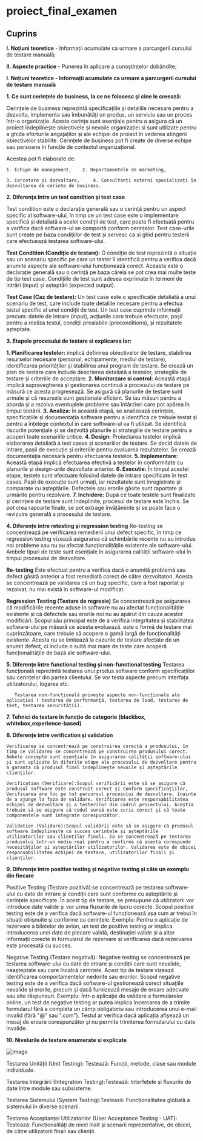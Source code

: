 # proiect_final_examen

<h2>Cuprins</h2>

**I. Noțiuni teoretice**
      - Informații acumulate ca urmare a parcurgerii cursului de testare manuală;
      
**II. Aspecte practice**
      - Punerea în aplicare a cunoștințelor dobândite;

      
      
**I. Noțiuni teoretice - Informații acumulate ca urmare a parcurgerii cursului de testare manuală**



**1. Ce sunt cerințele de business, la ce ne folosesc și cine le creează:**

Cerințele de business reprezintă specificațiile și detaliile necesare pentru a dezvolta, implementa sau îmbunătăți un produs, un serviciu sau un proces într-o organizație. Aceste cerințe sunt esențiale pentru a asigura că un proiect îndeplinește obiectivele și nevoile organizației si sunt utilizate pentru a ghida eforturile angajaților și ale echipei de proiect în vederea atingerii obiectivelor stabilite.
Cerințele de business pot fi create de diverse echipe sau persoane în funcție de contextul organizațional. 

Acestea pot fi elaborate de:


    1. Echipe de management, 	2. Departamentele de marketing, 

    3. Cercetare și dezvoltare, 	4. Consultanți externi specializați în dezvoltarea de cerințe de business.

    
**2. Diferența între un test condition și test case**

   Test condition este o declarație generală sau o cerință pentru un aspect specific al software-ului, în timp ce un test case este o implementare specifică și detaliată a acelei condiții de test, care poate fi efectuată pentru a verifica dacă software-ul se comportă conform cerințelor. Test case-urile sunt create pe baza condițiilor de test și servesc ca si ghid pentru testerii care efectuează testarea software-ului.

**Test Condition (Condiție de testare):**
   O condiție de test reprezintă o situație sau un scenariu specific pe care un tester îl identifică pentru a verifica dacă anumite aspecte ale software-ului funcționează corect.
    Aceasta este o declarație generală sau o cerință pe baza căreia se pot crea mai multe teste de tip test case. Condițiile de test sunt adesea exprimate în termeni de intrări (input) și așteptări (expected output).
 
**Test Case (Caz de testare):**
	Un test case este o specificație detaliată a unui scenariu de test, care include toate detaliile necesare pentru a efectua testul specific al unei condiții de test.
	Un test case cuprinde informații precum: datele de intrare (input), acțiunile care trebuie efectuate, pașii pentru a realiza testul, condiții prealabile (preconditions), și rezultatele așteptate.

 **3. Etapele procesului de testare si explicarea lor:**
   

**1. Planificarea testelor:**  implică definirea obiectivelor de testare, stabilirea resurselor necesare (personal, echipamente, mediul de testare), identificarea priorităților și stabilirea unui program de testare. Se crează un plan de testare care include descrierea detaliată a testelor, strategiile de testare și criteriile de acceptare.
**2. Monitorzare si control:** Această etapă implică supravegherea și gestionarea continuă a procesului de testare pe măsură ce acesta progresează.
Se asigură că planurile de testare sunt urmate și că resursele sunt gestionate eficient.
Se iau măsuri pentru a aborda și a rezolva eventualele probleme sau întârzieri care pot apărea în timpul testării.
**3. Analiza:** În această etapă, se analizează cerințele, specificațiile și documentația software pentru a identifica ce trebuie testat și pentru a înțelege contextul în care software-ul va fi utilizat.
Se identifică riscurile potențiale și se dezvoltă planurile și strategiile de testare pentru a acoperi toate scenariile critice.
**4. Design:** Proiectarea testelor implică elaborarea detaliată a test cases și scenariilor de testare.
Se decid datele de intrare, pașii de execuție și criteriile pentru evaluarea rezultatelor.
Se crează documentația necesară pentru efectuarea testelor.
**5. Implementare:** Această etapă implică efectuarea efectivă a testelor în conformitate cu planurile și design-urile dezvoltate anterior.
**6. Executie:** În timpul acestei etape, testele sunt efectuate folosind datele de intrare specificate în test cases.
Pașii de execuție sunt urmați, iar rezultatele sunt înregistrate și comparate cu așteptările.
Defectele sau erorile găsite sunt raportate și urmărite pentru rezolvare.
**7. Inchidere:** După ce toate testele sunt finalizate și cerințele de testare sunt îndeplinite, procesul de testare este închis. Se pot crea rapoarte finale, se pot extrage învățăminte și se poate face o revizuire generală a procesului de testare.


**4. Diferențe între retesting și regression testing**
	Re-testing se concentrează pe verificarea remedierii unui defect specific, în timp ce regression testing vizează asigurarea că schimbările recente nu au introdus noi probleme sau nu au afectat funcționalitățile existente ale software-ului. Ambele tipuri de teste sunt esențiale în asigurarea calității software-ului în timpul procesului de dezvoltare. 
 
**Re-testing**
Este efectuat pentru a verifica dacă o anumită problemă sau defect găsită anterior a fost remediată corect de către dezvoltatori. Acesta se concentrează pe validarea că un bug specific, care a fost raportat și rezolvat, nu mai există în software-ul modificat.

**Regression Testing (Testare de regresie)**
 Se concentrează pe asigurarea că modificările recente aduse în software nu au afectat funcționalitățile existente și că defectele sau erorile noi nu au apărut din cauza acestor modificări. Scopul său principal este de a verifica integritatea și stabilitatea software-ului pe măsură ce acesta evoluează. este o formă de testare mai cuprinzătoare, care trebuie să acopere o gamă largă de funcționalități existente. Acesta nu se limitează la cazurile de testare afectate de un anumit defect, ci include o suită mai mare de teste care acoperă funcționalitățile de bază ale software-ului.

**5. Diferențe între functional testing și non-functional testing**
Testarea funcțională reprezintă testarea unui produs software conform specificațiilor sau cerințelor din partea clientului. Se vor testa aspecte precum interfața utilizatorului, logarea etc.

       Testarea non-funcțională privește aspecte non-funcționale ale aplicației ( testarea de performanță, testarea de load, testarea de test, testarea securității).

**7. Tehnici de testare în funcție de categorie (blackbox, whitebox,experience-based)**


**8. Diferențe între verification și validation**

	Verificarea se concentrează pe construirea corectă a produsului, în timp ce validarea se concentrează pe construirea produsului corect. Ambele concepte sunt esențiale în asigurarea calității software-ului și sunt aplicate în diferite etape ale procesului de dezvoltare pentru a garanta că produsul final îndeplinește nevoile și așteptările clienților.

	Verification (Verificare):Scopul verificării este să se asigure că produsul software este construit corect și conform specificațiilor, Verificarea are loc pe tot parcursul procesului de dezvoltare, înainte de a ajunge la faza de validare. Verificarea este responsabilitatea echipei de dezvoltare și a testerilor din cadrul proiectului. Aceștia trebuie să se asigure că codul sursă este scris corect și că toate componentele sunt integrate corespunzător.

	Validation (Validare):Scopul validării este să se asigure că produsul software îndeplinește cu succes cerințele și așteptările utilizatorilor sau clienților finali. Ea se concentrează pe testarea produsului într-un mediu real pentru a confirma că acesta corespunde necesităților și așteptărilor utilizatorilor. Validarea este de obicei responsabilitatea echipei de testare, utilizatorilor finali și clienților.


**9. Diferențe între positive testing și negative testing și câte un exemplu din fiecare**

Positive Testing (Testare pozitivă):se concentrează pe testarea software-ului cu date de intrare și condiții care sunt conforme cu așteptările și cerințele specificate. În acest tip de testare, se presupune că utilizatorii vor introduce date valide și vor urma fluxurile de lucru corecte. Scopul positive testing este de a verifica dacă software-ul funcționează așa cum ar trebui în situații obișnuite și conforme cu cerințele.
Exemplu: Pentru o aplicație de rezervare a biletelor de avion, un test de positive testing ar implica introducerea unei date de plecare validă, destinației valide și a altor informații corecte în formularul de rezervare și verificarea dacă rezervarea este procesată cu succes.

Negative Testing (Testare negativă): Negative testing se concentrează pe testarea software-ului cu date de intrare și condiții care sunt nevalide, neașteptate sau care încalcă cerințele. Acest tip de testare vizează identificarea comportamentelor nedorite sau erorilor. Scopul negative testing este de a verifica dacă software-ul gestionează corect situațiile nevalide și erorile, precum și dacă furnizează mesaje de eroare adecvate sau alte răspunsuri.
Exemplu: Într-o aplicație de validare a formularelor online, un test de negative testing ar putea implica încercarea de a trimite formularul fără a completa un câmp obligatoriu sau introducerea unui e-mail invalid (fără "@" sau ".com"). Testul ar verifica dacă aplicația afișează un mesaj de eroare corespunzător și nu permite trimiterea formularului cu date invalide.

**10. Nivelurile de testare enumerate si explicate**

![image](https://github.com/soarekarola/proiect_final_examen/assets/125393822/8e5866ca-4df6-4d84-977a-bc8e22947c00)

Testarea Unității (Unit Testing): Testează: Funcții, metode, clase sau module individuale.

Testarea Integrării (Integration Testing):Testează: Interfețele și fluxurile de date între module sau subsisteme.

Testarea Sistemului (System Testing):Testează: Funcționalitatea globală a sistemului în diverse scenarii.

Testarea Acceptanței Utilizatorilor (User Acceptance Testing - UAT): Testează: Funcționalități de nivel înalt și scenarii reprezentative, de obicei, de către utilizatorii finali sau clienții.

  
